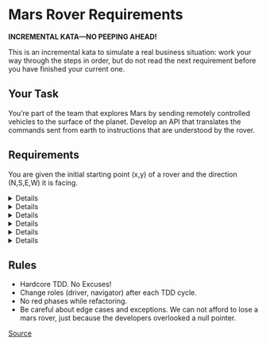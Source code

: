 # Mars Rover Requirements

**INCREMENTAL KATA—NO PEEPING AHEAD!**

This is an incremental kata to simulate a real business situation: 
work your way through the steps in order, but do not read the next requirement 
before you have finished your current one.


## Your Task

You’re part of the team that explores Mars by sending remotely controlled vehicles to the surface of the planet. 
Develop an API that translates the commands sent from earth to instructions that are understood by the rover.

## Requirements

You are given the initial starting point (x,y) of a rover and the direction (N,S,E,W) it is facing.
<details>
The rover receives a character array of commands.
</details>
<details>
Implement commands that move the rover forward/backward (f,b).
</details>
<details>
Implement commands that turn the rover left/right (l,r).
</details>
<details>
Implement wrapping at edges. But be careful, planets are spheres.
</details>
<details>
Implement obstacle detection before each move to a new square.
</details>
<details>
If a given sequence of commands encounters an obstacle, the rover moves up to the last possible point, 
aborts the sequence and reports the obstacle.
</details>

## Rules
- Hardcore TDD. No Excuses!
- Change roles (driver, navigator) after each TDD cycle.
- No red phases while refactoring.
- Be careful about edge cases and exceptions. We can not afford to lose a mars rover, just because the developers overlooked a null pointer.

[Source](https://kata-log.rocks/mars-rover-kata)
